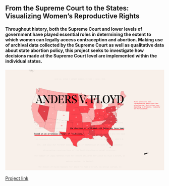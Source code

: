 ## From the Supreme Court to the States: Visualizing Women’s Reproductive Rights  

#### Throughout history, both the Supreme Court and lower levels of government have played essential roles in determining the extent to which women can legally access contraception and abortion. Making use of archival data collected by the Supreme Court as well as qualitative data about state abortion policy, this project seeks to investigate how decisions made at the Supreme Court level are implemented within the individual states.

![image](previewImage.png)

[Project link](https://mikaela-el.github.io/thesis/code/index.html)




